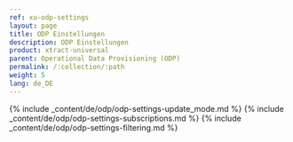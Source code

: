 ```yaml
---
ref: xu-odp-settings
layout: page
title: ODP Einstellungen
description: ODP Einstellungen
product: xtract-universal
parent: Operational Data Provisioning (ODP)
permalink: /:collection/:path
weight: 5
lang: de_DE
---
```


{% include _content/de/odp/odp-settings-update_mode.md %} 
{% include _content/de/odp/odp-settings-subscriptions.md %}
{% include _content/de/odp/odp-settings-filtering.md %} 
